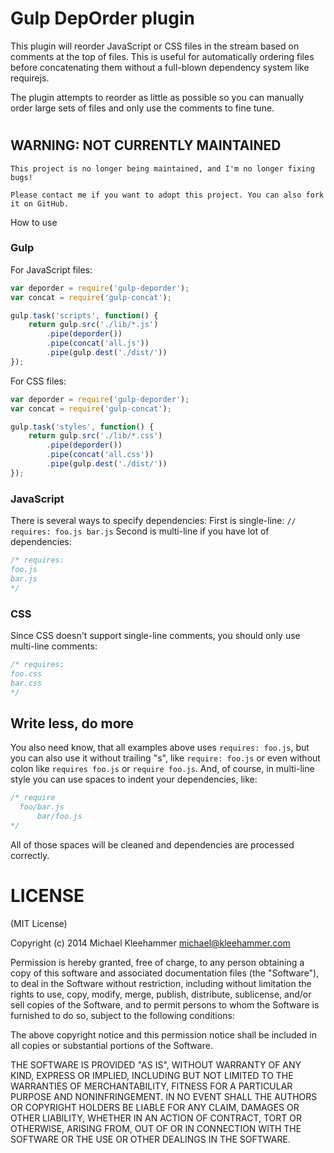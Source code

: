 Gulp DepOrder plugin
====================
This plugin will reorder JavaScript or CSS files in the stream based on comments at the top of files.
This is useful for automatically ordering files before concatenating them without a full-blown dependency system like requirejs.

The plugin attempts to reorder as little as possible so you can manually order large sets of
files and only use the comments to fine tune.

# 
## WARNING: NOT CURRENTLY MAINTAINED

    This project is no longer being maintained, and I'm no longer fixing bugs!

    Please contact me if you want to adopt this project. You can also fork it on GitHub.


How to use

### Gulp
For JavaScript files:
```javascript
var deporder = require('gulp-deporder');
var concat = require('gulp-concat');

gulp.task('scripts', function() {
    return gulp.src('./lib/*.js')
        .pipe(deporder())
        .pipe(concat('all.js'))
        .pipe(gulp.dest('./dist/'))
});
```

For CSS files:
```javascript
var deporder = require('gulp-deporder');
var concat = require('gulp-concat');

gulp.task('styles', function() {
    return gulp.src('./lib/*.css')
        .pipe(deporder())
        .pipe(concat('all.css'))
        .pipe(gulp.dest('./dist/'))
});
```

### JavaScript

There is several ways to specify dependencies:
First is single-line:
``// requires: foo.js bar.js``
Second is multi-line if you have lot of dependencies:
```javascript
/* requires:
foo.js
bar.js
*/
```

### CSS
Since CSS doesn't support single-line comments, you should only use multi-line comments:
```css
/* requires:
foo.css
bar.css
*/
```

## Write less, do more
You also need know, that all examples above uses ``requires: foo.js``, but you can also use it without trailing "s", like ``require: foo.js`` or even without colon like ``requires foo.js`` or ``require foo.js``.
And, of course, in multi-line style you can use spaces to indent your dependencies, like:
```javascript
/* require
  foo/bar.js
      bar/foo.js
*/
```
All of those spaces will be cleaned and dependencies are processed correctly.

# LICENSE

(MIT License)

Copyright (c) 2014 Michael Kleehammer <michael@kleehammer.com>

Permission is hereby granted, free of charge, to any person obtaining
a copy of this software and associated documentation files (the
"Software"), to deal in the Software without restriction, including
without limitation the rights to use, copy, modify, merge, publish,
distribute, sublicense, and/or sell copies of the Software, and to
permit persons to whom the Software is furnished to do so, subject to
the following conditions:

The above copyright notice and this permission notice shall be
included in all copies or substantial portions of the Software.

THE SOFTWARE IS PROVIDED "AS IS", WITHOUT WARRANTY OF ANY KIND,
EXPRESS OR IMPLIED, INCLUDING BUT NOT LIMITED TO THE WARRANTIES OF
MERCHANTABILITY, FITNESS FOR A PARTICULAR PURPOSE AND
NONINFRINGEMENT. IN NO EVENT SHALL THE AUTHORS OR COPYRIGHT HOLDERS BE
LIABLE FOR ANY CLAIM, DAMAGES OR OTHER LIABILITY, WHETHER IN AN ACTION
OF CONTRACT, TORT OR OTHERWISE, ARISING FROM, OUT OF OR IN CONNECTION
WITH THE SOFTWARE OR THE USE OR OTHER DEALINGS IN THE SOFTWARE.

